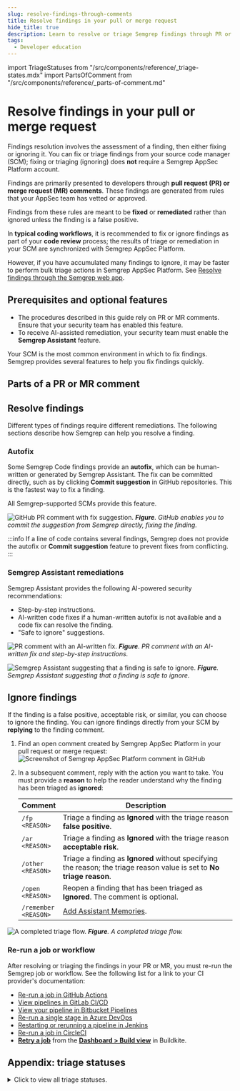 ```yaml
---
slug: resolve-findings-through-comments
title: Resolve findings in your pull or merge request
hide_title: true
description: Learn to resolve or triage Semgrep findings through PR or MR comments.
tags:
  - Developer education
---
```


import TriageStatuses from "/src/components/reference/_triage-states.mdx"
import PartsOfComment from "/src/components/reference/_parts-of-comment.md"

# Resolve findings in your pull or merge request

Findings resolution involves the assessment of a finding, then either fixing or ignoring it. You can fix or triage findings from your source code manager (SCM); fixing or triaging (ignoring) does **not** require a Semgrep AppSec Platform account.

Findings are primarily presented to developers through **pull request (PR) or merge request (MR) comments**. These findings are generated from rules that your AppSec team has vetted or approved. 

Findings from these rules are meant to be **fixed** or **remediated** rather than ignored unless the finding is a false positive.

In **typical coding workflows**, it is recommended to fix or ignore findings as part of your **code review** process; the results of triage or remediation in your SCM are synchronized with Semgrep AppSec Platform.

However, if you have accumulated many findings to ignore, it may be faster to perform bulk triage actions in Semgrep AppSec Platform. See [Resolve findings through the Semgrep web app](/for-developers/resolve-findings-through-app).

## Prerequisites and optional features

- The procedures described in this guide rely on PR or MR comments. Ensure that your security team has enabled this feature.
- To receive AI-assisted remediation, your security team must enable the **Semgrep Assistant** feature.

<!--
Many factors affect whether or not a finding should be fixed: whether it is a true or false positive, if the fix can be applied within deadlines, if the finding is easily exploitable, the degree of the finding's severity, and so on.

Here are some of the most common Semgrep rule attributes used to quickly assess findings:

- **Severity**. Prioritize fixing critical and high severity findings.
- **Confidence**. Higher confidence rules indicate a higher chance of true positives. 
- **Exploit prediction scoring system (EPSS) score**. For SCA findings, higher EPSS scores should be fixed.
- **Reachability**. Prioritize updating dependencies or refactoring code to patch reachable dependency vulnerabilities.
-->

Your SCM is the most common environment in which to fix findings. Semgrep provides several features to help you fix findings quickly.

## Parts of a PR or MR comment

<PartsOfComment />

## Resolve findings

Different types of findings require different remediations. The following sections describe how Semgrep can help you resolve a finding.

### Autofix

Some Semgrep Code findings provide an **autofix**, which can be human-written or generated by Semgrep Assistant. The fix can be committed directly, such as by clicking **Commit suggestion** in GitHub repositories. This is the fastest way to fix a finding. 

All Semgrep-supported SCMs provide this feature.

![GitHub PR comment with fix suggestion.](/img/pr-comment-autofix.png#md-width)
_**Figure**. GitHub enables you to commit the suggestion from Semgrep directly, fixing the finding._

:::info
If a line of code contains several findings, Semgrep does not provide the autofix or **Commit suggestion** feature to prevent fixes from conflicting.
:::

### Semgrep Assistant remediations

Semgrep Assistant provides the following AI-powered security recommendations:

- Step-by-step instructions.
- AI-written code fixes if a human-written autofix is not available and a code fix can resolve the finding.
- "Safe to ignore" suggestions.

![PR comment with an AI-written fix.](/img/comment-with-ai-fix.png#md-width)
_**Figure**. PR comment with an AI-written fix and step-by-step instructions._

![Semgrep Assistant suggesting that a finding is safe to ignore.](/img/ai-assessment-tp-fp.png#md-width)
_**Figure**. Semgrep Assistant suggesting that a finding is safe to ignore._

## Ignore findings

If the finding is a false positive, acceptable risk, or similar, you can choose to ignore the finding. You can ignore findings directly from your SCM by **replying** to the finding comment. 

1. Find an open comment created by Semgrep AppSec Platform in your pull request or merge request:
    ![Screenshot of Semgrep AppSec Platform comment in GitHub](/img/semgrep-app-comment-github-beta.png#md-width)
2. In a subsequent comment, reply with the action you want to take. You must provide a **reason** to help the reader understand why the finding has been triaged as **ignored**:

    | Comment | Description |
    | - | - |
    | <code>/fp <span className="placeholder">&lt;REASON&gt;</span></code> | Triage a finding as **Ignored** with the triage reason **false positive**. |
    | <code>/ar <span className="placeholder">&lt;REASON&gt;</span></code> | Triage a finding as **Ignored** with the triage reason **acceptable risk**. |
    | <code>/other <span className="placeholder">&lt;REASON&gt;</span></code> | Triage a finding as **Ignored** without specifying the reason; the triage reason value is set to **No triage reason**. |
    | <code>/open <span className="placeholder">&lt;REASON&gt;</span></code> | Reopen a finding that has been triaged as **Ignored**. The comment is optional. |
    | <code>/remember <span className="placeholder">&lt;REASON&gt;</span></code> | [Add Assistant Memories](/semgrep-assistant/customize#add-memories-beta). |

![A completed triage flow.](/img/pr-comment-triage-response.png#md-width)
_**Figure**. A completed triage flow._

### Re-run a job or workflow

After resolving or triaging the findings in your PR or MR, you must re-run the Semgrep job or workflow. See the following list for a link to your CI provider's documentation:

<!-- list arranged by popularity -->
<!-- Some of these are from the release notes because they have a screenshot or indication of where the retry menu is -->

- [<i class="fas fa-external-link fa-xs"></i> Re-run a job in GitHub Actions](https://docs.github.com/en/actions/managing-workflow-runs-and-deployments/managing-workflow-runs/re-running-workflows-and-jobs)
- [<i class="fas fa-external-link fa-xs"></i> View pipelines in GitLab CI/CD](https://docs.gitlab.com/ee/ci/pipelines/#view-pipelines)
- [<i class="fas fa-external-link fa-xs"></i> View your pipeline in Bitbucket Pipelines](https://support.atlassian.com/bitbucket-cloud/docs/view-your-pipeline/#Viewyourpipeline-CI_RerunStep)
- [<i class="fas fa-external-link fa-xs"></i> Re-run a single stage in Azure DevOps](https://learn.microsoft.com/en-us/azure/devops/release-notes/2024/pipelines/sprint-235-update)
- [<i class="fas fa-external-link fa-xs"></i> Restarting or rerunning a pipeline in Jenkins](https://www.jenkins.io/doc/book/pipeline/running-pipelines/#restarting-or-rerunning-a-pipeline)
- [<i class="fas fa-external-link fa-xs"></i> Re-run a job in CircleCI](https://circleci.com/docs/rerun-failed-tests/)
- [<i class="fas fa-external-link fa-xs"></i> **Retry a job**](https://buildkite.com/resources/changelog/231-retry-failed-jobs-while-builds-are-running/) from the [**Dashboard > Build view**](https://buildkite.com/docs/pipelines/dashboard-walkthrough) in Buildkite.

## Appendix: triage statuses

<details>
<summary>Click to view all triage statuses.</summary>

<TriageStatuses />

</details>
